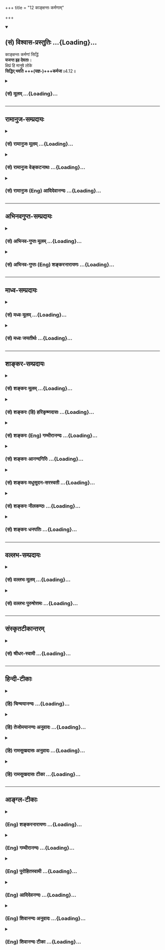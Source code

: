 +++
title = "12 काङ्क्षन्तः कर्मणाम्"

+++
<div class="js_include" newlevelforh1="2" title="(सं) विश्वास-प्रस्तुतिः" unfilled url="/purANam_vaiShNavam/mahAbhAratam/06-bhIShma-parva/03-bhagavad-gItA-parva/saMskRtam/vishvAsa-prastutiH/04_jnAna-yogaH_brahmArp/12_kAnxantaH_karmaNA.md">
<details open><summary><h2>(सं) विश्वास-प्रस्तुतिः ...{Loading}...</h2></summary>

काङ्क्षन्तः कर्मणां सिद्धिं  
**यजन्त इह देवताः**।  
क्षिप्रं हि मानुषे लोके  
**सिद्धिर् भवति +++(यज्ञ-)+++कर्मजा**॥4.12॥
</details>
</div>
<div class="js_include collapsed" newlevelforh1="3" title="(सं) मूलम्" unfilled url="/purANam_vaiShNavam/mahAbhAratam/06-bhIShma-parva/03-bhagavad-gItA-parva/saMskRtam/mUlam/04_jnAna-yogaH_brahmArp/12_kAnxantaH_karmaNA.md">
<details><summary><h3>(सं) मूलम् ...{Loading}...</h3></summary>

काङ्क्षन्तः कर्मणां सिद्धिं यजन्त इह देवताः।  
क्षिप्रं हि मानुषे लोके सिद्धिर्भवति कर्मजा।।4.12।।
</details>
</div>


_________________
## रामानुज-सम्प्रदायः
<div class="js_include collapsed" newlevelforh1="3" title="(सं) रामानुजः मूलम्" unfilled url="/purANam_vaiShNavam/mahAbhAratam/06-bhIShma-parva/03-bhagavad-gItA-parva/saMskRtam/rAmAnujaH/mUlam/04_jnAna-yogaH_brahmArp/12_kAnxantaH_karmaNA.md">
<details><summary><h3>(सं) रामानुजः मूलम् ...{Loading}...</h3></summary>

।।4.12।। सर्व एव पुरुषाः **कर्मणां** फलं काङ्क्षमाणा इन्द्रादि**देवता**
यथाशास्त्रं **यजन्ते** आराधयन्ति। न तु कश्चिद् अनभिसंहितफल
इन्द्रादिदेवतात्मभूतं सर्वयज्ञानां भोक्तारं मां यजते। कुत एतत् यतः
**क्षिप्रम्** अस्मिन् एव **मानुषे लोके कर्मजा** पुत्रपश्वन्नाद्या
**सिद्धिः भवति।** मनुष्यलोकशब्दः स्वर्गादिलोकप्रदर्शनार्थः। सर्व एव हि
लौकिकाः पुरुषा अक्षीणानादिकालप्रवृत्तानन्तपापसंचयतया अविवेकिनः
क्षिप्रफलाभिकाङ्क्षिणः पुत्रपश्वन्नादिस्वर्गाद्यर्थतया सर्वाणि कर्माणि
इन्द्रादिदेवताराधनमात्राणि कुर्वते न तु कश्चित् संसारोद्विग्नहृदयो
मुमुक्षुः उक्तलक्षणं कर्मयोगं मदाराधनभूतम् आरभते
इत्यर्थः। यथोक्तकर्मयोगारम्भविरोधिपापक्षयहेतुम् आह

</details>
</div>
<div class="js_include collapsed" newlevelforh1="3" title="(सं) रामानुजः वेङ्कटनाथः" unfilled url="/purANam_vaiShNavam/mahAbhAratam/06-bhIShma-parva/03-bhagavad-gItA-parva/saMskRtam/rAmAnujaH/venkaTanAthaH/04_jnAna-yogaH_brahmArp/12_kAnxantaH_karmaNA.md">
<details><summary><h3>(सं) रामानुजः वेङ्कटनाथः ...{Loading}...</h3></summary>

  
  
।।4.12।। एवमध्यायार्थतयाऽभिहितेषु षट्सु प्रसञ्जकं प्रासङ्गिकं चोक्तम् अथ
प्रकृतस्य कर्मयोगस्य ज्ञानाकारताप्रकारं वक्तुं तदुपोद्धाततया षट् श्लोकाः
प्रवर्तन्ते। तत्राधिकारिविषयाश्चत्वारः कर्मस्वरूपविषयौ
द्वावित्यवान्तरविभागः। तदिदमभिप्रयन् प्रथमं श्लोकमवतारयति
इदानीमिति। काङ्क्षन्तः इत्यत्र विशेषनिर्देशाभावात्सर्व एव पुरुषा
इत्युक्तम्। ये मुमुक्षुतया सम्भाव्यन्ते तेऽपि हि प्रथमं त्रिवर्गप्रवणा
इत्येवकाराभिप्रायः। कर्मणां सिद्धिम् इत्यत्र
कर्मस्वरूपसिद्धिशङ्काव्युदासायोक्तंफलमिति। इहशब्दाभिप्रेतमाह
इन्द्रादिदेवतामात्रमिति। इह या देवतात्वेन प्रेतीयन्ते ता इत्यर्थः। यज
देवपूजायाम् इति धात्वर्थव्यञ्जनायआराधयन्तीत्युक्तम्। एतेन
तत्तद्देवताराधनभूतानां दानहोमादीनामपि सङ्ग्रहः। सर्वाणीन्द्रियकर्माणि
4।27 इत्यनन्तरमेतद्व्यञ्जयिष्यति। व्यतिरेकरूपमाभिप्रायिकं
कर्मयोगाधिकारिदौर्लभ्यमाहन तु कश्चिदिति। सर्वयज्ञानां भोक्तारमित्यनेनअहं
हि सर्वयज्ञानां 9।24भोक्तारं यज्ञतपसाम् 5।29 इत्यादि वक्ष्यमाणं सूचितम्।
हेतुपरहिशब्दार्थव्यञ्जनाय शङ्कतेकुत एतदिति। महति फले स्थिते
क्षुद्रफलाकाङ्क्षा किन्निबन्धना इत्यर्थः। क्षिप्रमानुषशब्दाभ्यां कालतो
देशतश्चासत्तिरुच्यते। वायुर्वै क्षेपिष्ठा देवता यजुषि 6।1।1 इत्यादिकं
क्षिप्रशब्देन स्मारितम्। अस्मिन्नेवेत्यनेन
मानुषशब्दफलितदेशासक्तिद्योतनम्। क्षिप्रलाभादस्मिन्नेव लोके लाभाच्च
क्षुद्रेष्वपि फलेषु प्रथममाकाङ्क्षा स्यादिति भावः। मानुषलोकौचित्येन
सिद्धिं विशेषयतिपुत्रपश्वित्यादि। अपवर्गप्रकरणफलितमाहमनुष्येति।
अतिशयितफलसद्भावेऽपि क्षुद्रफलाकाङ्क्षायां तदनुषङ्गिदुःखसन्तानानुद्वेगे च
हेतुं दर्शयन् कण्ठोक्तमाभिप्रायिकं च सङ्कलय्य वाक्यार्थमाह सर्व
एवेति। लौकिका इति त्रिवर्गप्रावण्यनिदर्शनार्थमुक्तम्। अविवेकिनः
अविवेकित्वादित्यर्थः। क्षिप्रफलाकाङ्क्षिण इति
क्षुद्रत्वनश्वरत्वदुःखानुबन्धित्वादिदोषपुञ्जानादरेणवरमद्य काकः श्वो
मयूरात् इतिवन्मन्यमाना इति
भावः। उपलक्षणोपलक्ष्यभूतैहिकामुष्मिकसङ्कलनेनोक्तं
पुत्रपश्वन्नाद्यस्वर्गादीति। एतेनकर्मणां सिद्धिम् इत्यत्र सिद्धिशब्दः
सामान्यविषय इति दर्शितम्। सर्वाणि कर्माणि यागदानहोमादीनि।  
  

</details>
</div>
<div class="js_include collapsed" newlevelforh1="3" title="(सं) रामानुजः (Eng) आदिदेवानन्दः" unfilled url="/purANam_vaiShNavam/mahAbhAratam/06-bhIShma-parva/03-bhagavad-gItA-parva/saMskRtam/rAmAnujaH/english/AdidevAnandaH/04_jnAna-yogaH_brahmArp/12_kAnxantaH_karmaNA.md">
<details><summary><h3>(सं) रामानुजः (Eng) आदिदेवानन्दः ...{Loading}...</h3></summary>

4.12 All men, desirous of the fruits of their actions, 'sacrifice',
i.e., worship or propitiate Indra and other divinities only. But nobody worships Me abandoning attachment to fruits - Me, who am the Self of Indra and other divinities and the real enjoyer of all sacrifices. Why is this so; Because in this world of men, fruits in the form of sons,
cattle, food etc., follow soon from their performance of such sacrificial rites. The phrase, 'the world of men' implies heaven etc.,
also. Because the unending accumulation of evil heaped up from beginningless time has not been exhausted, all those worldly people lack discernment. Therefore they want rapid results and perform those rituals which consist of the worship of Indra and other divinities for the sake of sons, cattle, food etc., and for the sake of heaven etc. But none with his mind anguished by Samsara and aspiring for final release,
practises Karma Yoga of the kind described above. Real Karma Yoga is My worship. Sri Krsna now speaks of the cause which annuls the evil obstructing the starting of Karma Yoga.

</details>
</div>


_________________
## अभिनवगुप्त-सम्प्रदायः
<div class="js_include collapsed" newlevelforh1="3" title="(सं) अभिनव-गुप्तः मूलम्" unfilled url="/purANam_vaiShNavam/mahAbhAratam/06-bhIShma-parva/03-bhagavad-gItA-parva/saMskRtam/abhinava-guptaH/mUlam/04_jnAna-yogaH_brahmArp/12_kAnxantaH_karmaNA.md">
<details><summary><h3>(सं) अभिनव-गुप्तः मूलम् ...{Loading}...</h3></summary>

।।4.11 4.12।। यतः ये यथेति। कांक्षन्त इति। ये यथैव +++(S K ययैव)+++ बुद्ध्या
मामाश्रयन्ते तान् प्रति तदेव स्वरूपमहं गृह्णन् ताननुगृह्णामि। एवमेव
मदीयं मार्गं मन्मया अमन्मयाश्च सर्व एवानुवर्तन्ते। न हि
ज्योतिष्टोमादिरन्यो मार्गः मदीयैव सा तथेच्छा। वक्ष्यते हि चातुर्वर्ण्य
मया सृष्टमिति। अन्यस्तु आह लिङ्गर्थे लट् यथा अतिरात्रे षोडशिनं गृह्णन्ति
इत्यत्र +++(S omits इत्यत्र)+++ गृह्णीयु इत्यर्थः एवमिहापि अनुवर्तन्ते +++(N
omits अनुवर्तन्ते)+++ अनुवर्तेरन् इति। मानुषे एव लोके भोगापवर्गलक्षणा
सिद्धिः नान्यत्रेति।

</details>
</div>
<div class="js_include collapsed" newlevelforh1="3" title="(सं) अभिनव-गुप्तः (Eng) शङ्करनारायणः" unfilled url="/purANam_vaiShNavam/mahAbhAratam/06-bhIShma-parva/03-bhagavad-gItA-parva/saMskRtam/abhinava-guptaH/english/shankaranArAyaNaH/04_jnAna-yogaH_brahmArp/12_kAnxantaH_karmaNA.md">
<details><summary><h3>(सं) अभिनव-गुप्तः (Eng) शङ्करनारायणः ...{Loading}...</h3></summary>

4.11-12 Ye yatha etc. and Kanksantah etc. Different persons with
differents forms in their mind take refuge in Me. Assuming the same
\[respective\] forms for them I favour the. Only in this manner, those
who are full of Me and those who are not so-all just follow my Path. For
\[even the performance of sacrifices\] Jyotistoma and so on, is not a
different path; that is also My own will of that nature. Indeed it is
going to be declared \[by the Lord\] as 'the four-fold caste-structure
has been created by Me'. Some one says : The Present Tense
(anuvarttante) is in the sense of Potential. Just as in the sentence
'They take hold of the group of sixteen in the Atiratra \[sacrifce\]',
the expression 'They take hold of' means 'They should take hold of' in
the same way in the present sentence too 'they follow', means 'they
should follow'. The success \[of the action\] viz., the enjoyment and
emancipation is \[achieved\] here alone in this word of men and not
anywhere else.

</details>
</div>


_________________
## माध्व-सम्प्रदायः
<div class="js_include collapsed" newlevelforh1="3" title="(सं) मध्वः मूलम्" unfilled url="/purANam_vaiShNavam/mahAbhAratam/06-bhIShma-parva/03-bhagavad-gItA-parva/saMskRtam/madhvaH/mUlam/04_jnAna-yogaH_brahmArp/12_kAnxantaH_karmaNA.md">
<details><summary><h3>(सं) मध्वः मूलम् ...{Loading}...</h3></summary>

।।4.12।। कुतो मम वर्त्मानुवर्तन्ते क्षिप्रं हि अत एव हि फलप्राप्तिः।
तस्मात्ते धनसनयः छां.उ.1।7।6 इति श्रुतिः।

</details>
</div>
<div class="js_include collapsed" newlevelforh1="3" title="(सं) मध्वः जयतीर्थः" unfilled url="/purANam_vaiShNavam/mahAbhAratam/06-bhIShma-parva/03-bhagavad-gItA-parva/saMskRtam/madhvaH/jayatIrthaH/04_jnAna-yogaH_brahmArp/12_kAnxantaH_karmaNA.md">
<details><summary><h3>(सं) मध्वः जयतीर्थः ...{Loading}...</h3></summary>

।।4.12।। साधकं तु प्रमाणं पृच्छति **कुत** इति। मम वर्त्मानुवर्तन्ते 4।11
इति यत्सर्वयज्ञादिभोक्तृत्वमुक्तम् तत्कुतः प्रमाणाज्ज्ञायते इत्यर्थः।
सर्वकर्तृत्वं तु जीवानामस्वातन्त्र्यदर्शनात्सिद्धम्। इत्यत आहेति शेषः।
हीत्यतः परमितिशब्दश्च। किमनेन प्रमाणमुक्तं इत्यत आह **अत एव ही**ति।
कर्मजा सिद्धिः फलप्राप्तिस्तावत् क्षिप्रं प्रत्यक्षोपलभ्याऽस्ति। सा चात
एव कर्मणां भगवता भुक्तत्वादेव हि युज्यते नान्यथेत्यर्थः।
इन्द्रादिभ्योऽपि फलप्राप्त्युपपत्तेरुपक्षीणार्थापत्तिरित्यतश्चाह **अत एव
ही**ति भगवत एव। अत्र हीति सूचितं प्रमाणमाह **तस्मादि**ति। धनसनयो
धनलाभवन्तः।

</details>
</div>


_________________
## शाङ्कर-सम्प्रदायः
<div class="js_include collapsed" newlevelforh1="3" title="(सं) शङ्करः मूलम्" unfilled url="/purANam_vaiShNavam/mahAbhAratam/06-bhIShma-parva/03-bhagavad-gItA-parva/saMskRtam/shankaraH/mUlam/04_jnAna-yogaH_brahmArp/12_kAnxantaH_karmaNA.md">
<details><summary><h3>(सं) शङ्करः मूलम् ...{Loading}...</h3></summary>

।।4.12।। **काङ्क्षन्तः** अभीप्सन्तः **कर्मणां सिद्धिं** फलनिष्पत्तिं
प्रार्थयन्तः **यजन्ते इह** अस्मिन् लोके **देवताः** इन्द्राग्न्याद्याः अथ
योऽन्यां देवतामुपास्ते अन्योऽसावन्योऽहमस्मीति न स वेद यथा पशुरेवं स
देवानाम् (बृ0 उ₀ 1.4.10) इति श्रुतेः। तेषां हि भिन्नदेवतायाजिनां
फलाकाङ्क्षिणां क्षिप्रं शीघ्रं हि यस्मात् **मानुषे लोके** मनुष्यलोके हि
शास्त्राधिकारः। क्षिप्रं हि मानुषे लोके इति विशेषणात् अन्येष्वपि
कर्मफलसिद्धिं दर्शयति भगवान्। मानुषे लोके वर्णाश्रमादिकर्माणि इति विशेषः
तेषां च वर्णाश्रमाद्यधिकारिकर्मणां फल**सिद्धिः** क्षिप्रं **भवति।
कर्मजा** कर्मणो जाता।। मानुषे एव लोके वर्णाश्रमादिकर्माधिकारः न अन्येषु
लोकेषु इति नियमः किंनिमित्त इति अथवा वर्णाश्रमादिप्रविभागोपेताः मनुष्याः
मम वर्त्म अनुवर्तन्ते सर्वशः इत्युक्तम्। कस्मात्पुनः कारणात् नियमेन तवैव
वर्त्म अनुवर्तन्ते न अन्यस्य इति उच्यते

</details>
</div>
<div class="js_include collapsed" newlevelforh1="3" title="(सं) शङ्करः (हि) हरिकृष्णदासः" unfilled url="/purANam_vaiShNavam/mahAbhAratam/06-bhIShma-parva/03-bhagavad-gItA-parva/saMskRtam/shankaraH/hindI/harikRShNadAsaH/04_jnAna-yogaH_brahmArp/12_kAnxantaH_karmaNA.md">
<details><summary><h3>(सं) शङ्करः (हि) हरिकृष्णदासः ...{Loading}...</h3></summary>

।।4.12।। यदि रागादि दोषोंका अभाव होनेके कारण सभी प्राणियोंपर आप ईश्वरकी
दया समान है एवं आप सब फल देनेमें समर्थ भी हैं तो फिर सभी मनुष्य मुमुक्षु
होकर यह सारा विश्व वासुदेवरूप है इस प्रकारके ज्ञानसे केवल आपको ही क्यों
नहीं भजते इसका कारण सुन कर्मोंकी सिद्धि चाहनेवाले अर्थात् फलप्राप्तिकी
कामना करनेवाले मनुष्य इस लोकमें इन्द्र अग्नि आदि देवोंकी पूजा किया करते
हैं। श्रुतिमें कहा है कि जो अन्य देवताकी इस भावसे उपासना करता है कि वह (
देवता ) दूसरा है और मैं ( उपासक ) दूसरा हूँ वह कुछ नहीं जानता जैसे पशु
होता है वैसे ही वह देवताओंका पशु है। ऐसे उन भिन्नरूपसे देवताओंका पूजन
करनेवाले फलेच्छुक मनुष्योंकी इस मनुष्यलोकमें ( कर्मसे उत्पन्न हुई )
सिद्धि शीघ्र ही हो जाती है क्योंकि मनुष्यलोकमें शास्त्रका अधिकार है ( यह
विशेषता है )। क्षिप्रं हि मानुषे लोके इस वाक्यमें क्षिप्र विशेषणसे
भगवान् अन्य लोकोंमें भी कर्मफलकी सिद्धि दिखलाते हैं। पर मनुष्यलोकमें
वर्णआश्रम आदिके कर्मोंका अधिकार है यह विशेषता है। उन वर्णाश्रम आदिमें
अधिकार रखनेवालोंके कर्मोंकी कर्मजनित फलसिद्धि शीघ्र होती है।

</details>
</div>
<div class="js_include collapsed" newlevelforh1="3" title="(सं) शङ्करः (Eng) गम्भीरानन्दः" unfilled url="/purANam_vaiShNavam/mahAbhAratam/06-bhIShma-parva/03-bhagavad-gItA-parva/saMskRtam/shankaraH/english/gambhIrAnandaH/04_jnAna-yogaH_brahmArp/12_kAnxantaH_karmaNA.md">
<details><summary><h3>(सं) शङ्करः (Eng) गम्भीरानन्दः ...{Loading}...</h3></summary>

4.12 Kanksantah, longing for, praying for; siddim, fruition,
fructification of the results; karmanam, of actions; yajante, they
worship; iha, here, in this world; devatah, the gods, Indra, Fire and
others- which accords with the Upanisadic text, 'While he who worships
another god thinking, "He is one, and I am another," does not know. He
is like an animal to the gods' (Br. 1.4.10). \[This text points out that
the reason for adoring other deties is the ignorance of the Self, which
gives rise to the ideas of difference between the worshipped and the
worshipper. As animals are beneficial to human beings, so also is the
sacrificer to the gods, because through oblations he works for their
pleasure!\] Hi, for, in the case of those, indeed, who sacrifice to
other gods and long for results; (siddhih, success; karmaja, from
action;) bhavati, comes; ksiparm, ickly; manuse-loke, in the human
world, because the authority of the scriptures extends only over the
human world. By the specific statement, 'For, in the human world,
success comes ickly,' the Lord shows that results of actions can accrue
even in the other worlds. The difference lies in this that, in the human
world eligibility for \[Ast. and A.A. omit 'adhikara, elegibility for',
and read karmani.-Tr.\] actions is according to castes, stages of life,
etc. The fruition of the results of those actions of persons who are
eligible according to castes, stages of life, etc. comes ickly. What is
the reason for the rule that the competence for rites and duties
according to castes, stages of life, etc. obtains only in the human
world, but not in the other worlds; Or:-It has been said, 'Human beings,
having such divisions as castes, stages of life, etc., follow My path in
every way.' For what reason, again, do they as a rule follow Your path
alone, but not of others; This is being answered:

</details>
</div>
<div class="js_include collapsed" newlevelforh1="3" title="(सं) शङ्करः आनन्दगिरिः" unfilled url="/purANam_vaiShNavam/mahAbhAratam/06-bhIShma-parva/03-bhagavad-gItA-parva/saMskRtam/shankaraH/AnandagiriH/04_jnAna-yogaH_brahmArp/12_kAnxantaH_karmaNA.md">
<details><summary><h3>(सं) शङ्करः आनन्दगिरिः ...{Loading}...</h3></summary>

।।4.12।। अनुग्राह्याणां ज्ञानकर्मानुरोधेन भगवता तेष्वनुग्रहविधानात्तस्य
रागद्वेषौ यदि न भवतस्तर्हि तस्य रागाद्यभावादेव सर्वेषु
प्राणिष्वनुग्रहेच्छा तुल्या प्राप्ता नच तस्यां सत्यामेव फलस्याल्पीयसः
संपादने सामर्थ्यं नतु भगवतो महतो मोक्षाख्यस्य फलस्य प्रदानेऽशक्तिरिति
युक्तमप्रतिहतज्ञानेच्छाक्रियाशक्तिमतस्तव सर्वफलप्रदानसामर्थ्यात् तथाच
यथोक्तानुजिघृक्षायां सत्यां त्वयि च यथोक्तसामर्थ्यवति सति सर्वे
फल्गुफलादभ्युदयाद्विमुखा मोक्षमेवापेक्षमाणा ज्ञानेन त्वामेव किमिति न
प्रतिपद्येरन्निति चोदयति **यदीति।** मोक्षापेक्षाभावात्तदुपायभूतज्ञानादपि
वैमुख्याद्भगवत्प्राप्त्यभावे हेतुमभिदधानः समाधत्ते **शृण्विति।**
कर्मफलसिद्धिमिच्छता किमिति मानुषे लोके देवतापूजनमिष्यते तत्राह
**क्षिप्रं हीति।** कर्मफलसंपत्त्यर्थिनां यष्टृयष्टव्यविभागदर्शिनां
तद्दर्शने कारणमात्मज्ञानमित्यत्र बृहदारण्यकश्रुतिमुदाहरति **अथेति।**
अविद्याप्रकरणोपक्रमार्थमथेत्युक्तम्। उपासनं भेददर्शनमित्यनूद्य
कारणमात्माज्ञानं न तत्रेति दर्शयति **नेति।** यथास्मदादीनां हलवहनादिना
पशुरुपकरोत्येवमज्ञो देवादीनां यागादिभिरुपकरोतीत्याह **यथेति।** किमिति ते
फलाकाङ्क्षिणो भिन्नदेवतायाजिनो ज्ञानमार्गं नापेक्षन्ते
तत्रोत्तरार्धमुत्तरत्वेन योजयति **तेषामित्यादिना।**
यस्माद्यथोक्तानामधिकारिणां कर्मप्रयुक्तं फलं लोकविशेषे झटिति सिध्यति
तस्मात्तेषां मोक्षमार्गादस्ति वैमुख्यमित्यर्थः। मानुषलोकविशेषणं
किमर्थमित्याशङ्क्याह **मनुष्यलोके हीति।** लोकान्तरेषु तर्हि
कर्मफलसिद्धिर्नास्तीत्याशङ्क्य क्षिप्रविशेषणस्य तात्पर्यमाह
**क्षिप्रमिति।** क्वचित्कर्मफलसिद्धिरविलम्बेन भवत्यन्यत्र तु विलम्बेनेति
विभागे को हेतुरित्याशङ्क्य सामग्रीभावाभावाभ्यामित्याह **मानुष इति।**
मनुष्यलोके कर्मफलसिद्धेः शैघ्र्यात्तदभिमुखानां ज्ञानमार्गवैमुख्यं
प्रायिकमित्युपसंहरति **तेषामिति।**

</details>
</div>
<div class="js_include collapsed" newlevelforh1="3" title="(सं) शङ्करः मधुसूदन-सरस्वती" unfilled url="/purANam_vaiShNavam/mahAbhAratam/06-bhIShma-parva/03-bhagavad-gItA-parva/saMskRtam/shankaraH/madhusUdana-sarasvatI/04_jnAna-yogaH_brahmArp/12_kAnxantaH_karmaNA.md">
<details><summary><h3>(सं) शङ्करः मधुसूदन-सरस्वती ...{Loading}...</h3></summary>

।।4.12।। ननु त्वामेव भगवन्तं वासुदेवं किमिति सर्वे न प्रपद्यन्त इति
तत्राह कर्मणां सिद्धिं फलनिष्पत्तिं काङ्क्षन्त इह लोके देवताः
देवानिन्द्राग्न्याद्यान्यजन्ते पूजयन्ति अज्ञानप्रतिहतत्वान्नतु निष्कामाः
सन्तो मां भगवन्तं वासुदेवमिति शेषः। कस्मात्। हि यस्मात्
इन्द्रादिदेवतायाजिनां तत्फलकाङ्क्षिणां कर्मजा सिद्धिः कर्मजन्यं फलं
क्षिप्रं शीघ्रमेव भवति मानुषे लोके। ज्ञानफलं
त्वन्तःकरणशुद्धिसापेक्षत्वान्न क्षिप्रं प्रभवति। मानुषे लोके कर्मफलं
शीघ्रं भवतीति विशेषणादन्यलोकेऽपि
वर्णाश्रमधर्मव्यतिरिक्तिकर्मफलसिद्धिर्भगवता सूचिता।
यतस्तत्तत्क्षुद्रफलसिद्ध्यर्थं सकामा मोक्षविमुखाः अन्या देवता यजन्तेऽतो
न मुमुक्षव इव मां वासुदेवं साक्षात्ते प्रपद्यन्त इत्यर्थः।

</details>
</div>
<div class="js_include collapsed" newlevelforh1="3" title="(सं) शङ्करः नीलकण्ठः" unfilled url="/purANam_vaiShNavam/mahAbhAratam/06-bhIShma-parva/03-bhagavad-gItA-parva/saMskRtam/shankaraH/nIlakaNThaH/04_jnAna-yogaH_brahmArp/12_kAnxantaH_karmaNA.md">
<details><summary><h3>(सं) शङ्करः नीलकण्ठः ...{Loading}...</h3></summary>

।।4.12।।**काङ्क्षन्त इति।** हि यस्मात् मानुषे लोके कर्मसिद्धिः
काम्यकर्मफलं पुत्रपश्वादिकं क्षिप्रं भवति न तु निष्कामकर्मजा
चित्तशुद्धिः। अतो ये कर्मणां सिद्धिं फलं इहैव क्षिप्रं काङ्क्षन्तः
काङ्क्षमाणा देवता इन्द्रादीन्यजन्ते तेऽपि ममैव वर्त्मानुवर्तन्त इति
पूर्वेणान्वयः। वक्ष्यति चयेप्यन्यदेवताभक्ताः इत्यादि।

</details>
</div>
<div class="js_include collapsed" newlevelforh1="3" title="(सं) शङ्करः धनपतिः" unfilled url="/purANam_vaiShNavam/mahAbhAratam/06-bhIShma-parva/03-bhagavad-gItA-parva/saMskRtam/shankaraH/dhanapatiH/04_jnAna-yogaH_brahmArp/12_kAnxantaH_karmaNA.md">
<details><summary><h3>(सं) शङ्करः धनपतिः ...{Loading}...</h3></summary>

।।4.12।। ननु वासुदेवः सर्वमिति ज्ञानार्थं सर्वे त्वामेव कुतो नानुवर्तन्त
इत्याशङ्क्य मम वर्त्मेत्यादिविवृण्वन् तत्र कारणमाह। काङ्क्षन्तः
प्रार्थयन्तः इहास्मिल्ँ लोके इन्द्राग्नयादयः देवता यजन्ते। हि
यस्मान्मानुषे लोके काम्यकर्मजा सिद्धिः फलं क्षिप्रं शीघ्रं भवति।
क्षिप्रं मानुषे लोके इति विशेषणादन्येष्वपि कर्मफलसिद्धिं दर्शयति भगवान्।
मानुषे लोके वर्णाश्रमादिकर्माणीति विशेषः।

</details>
</div>


_________________
## वल्लभ-सम्प्रदायः
<div class="js_include collapsed" newlevelforh1="3" title="(सं) वल्लभः मूलम्" unfilled url="/purANam_vaiShNavam/mahAbhAratam/06-bhIShma-parva/03-bhagavad-gItA-parva/saMskRtam/vallabhaH/mUlam/04_jnAna-yogaH_brahmArp/12_kAnxantaH_karmaNA.md">
<details><summary><h3>(सं) वल्लभः मूलम् ...{Loading}...</h3></summary>

।।4.12।। ननु देवान्तरभजनमन्ये कुर्वन्ति इह किं इति तत्राह काङ्क्षन्त इति।
हि यतः देवान्तरभजनेन कृत्वा शीघ्रं मानुषे लोके सिद्धिः फलं प्राकृतं
कर्मजं भवति अतो देवता इन्द्रादीन् यजन्ते भगवन्तं न मां क्षिप्रं
फलदातृत्वाभावनिश्चयात् निरुपाधिकस्यौपाधिककामितदाने
विचारस्तत्पूर्वकपरीक्षा शोधनेन च विलम्बसम्भवात् तथाभावेन
दातृत्वादित्यवगम्य क्षिप्रफलदानौपाधिकान्देवान्यजन्त इत्युक्तम्।

</details>
</div>
<div class="js_include collapsed" newlevelforh1="3" title="(सं) वल्लभः पुरुषोत्तमः" unfilled url="/purANam_vaiShNavam/mahAbhAratam/06-bhIShma-parva/03-bhagavad-gItA-parva/saMskRtam/vallabhaH/puruShottamaH/04_jnAna-yogaH_brahmArp/12_kAnxantaH_karmaNA.md">
<details><summary><h3>(सं) वल्लभः पुरुषोत्तमः ...{Loading}...</h3></summary>

  
  
।।4.12।। नन्व् एवं चेत् तदा कथं न सर्वे त्वाम् एव सेवन्ते इत्याशङ्क्याहुः - काङ्क्षन्त इति। 

**इह** अस्मिन्न् एव **जन्मनि सिद्धिं काङ्क्षन्तो** ये वाञ्छन्ति तादृशाः सन्तः कर्मणां **देवताः** कर्माधिष्ठातार इन्द्रादयस्तान् **यजन्ते**। यतः **क्षिप्रं** शीघ्रं **मानुषे लोके** अस्मिन्न् एव जन्मनि **कर्मजा सिद्धिर् भवति**, न मत्-प्राप्तिः। **हीति** युक्तत्वाय। 

तथा चायमर्थः पुरुषोत्तमसम्बन्धो न लौकिक-देह-प्राप्यः किन्त्व्-अलौकिक-स्वरूप-प्राप्यः। तत्स्वरूपं च लौकिकदेहेन
सेवायां क्रियमाणायां प्रेमोत्पत्त्या परीक्षासिद्ध्यनन्तरं तापे जाते
तदनुभवार्थत्यागानन्तरमेतद्देहनिवृत्त्यनन्तरं भवति। तत्रापि परीक्षासिद्धौ
परमतापे सति तदनुभवः स्यात्। सोऽपि क्लेशानन्दानुभवात्मकः। एतत्सर्वं व्रजे
प्रसिद्धं कालीय अन्तर्गतभगवदन्तर्धानपुनःप्राकट्यरमणवनगमन
श्रीमदुद्धवप्रसङ्गादिभिः। अन्यदेवानां तु जीववदंशरूपत्वादत्रैव मनुष्यलोके
शीघ्रं तदर्थकृतकर्मसिद्धिर्भवति। अतोऽत्रैव शीघ्रं फलाभिलाषिणस्तत्र
प्रवर्तन्ते न मद्भजने तत्र प्रवृत्तौ तेषां तत्सिद्धिर्भवति। देवानां
मत्स्वरूपत्वादत्रैव लौकिकदेहेन लौकिकफलसिद्धिर्युक्तैवेति ज्ञापनाय
हीति।  
  

</details>
</div>


_________________
## संस्कृतटीकान्तरम्
<div class="js_include collapsed" newlevelforh1="3" title="(सं) श्रीधर-स्वामी" unfilled url="/purANam_vaiShNavam/mahAbhAratam/06-bhIShma-parva/03-bhagavad-gItA-parva/saMskRtam/shrIdhara-svAmI/04_jnAna-yogaH_brahmArp/12_kAnxantaH_karmaNA.md">
<details><summary><h3>(सं) श्रीधर-स्वामी ...{Loading}...</h3></summary>

।।4.12।। तर्हि मोक्षार्थमेव किमिति सर्वे त्वां न भजन्तीत्यत आह
**काङ्क्षन्त इति।** कर्मणां सिद्धिं फलं काङ्क्षन्तः प्रायशः इह
मनुष्यलोके इन्द्रादिदेवता एव यजन्ते नतु साक्षान्मामेव। हि यस्मात्कर्मजा
सिद्धिः कर्मजं फलं शीघ्रं भवति नतु ज्ञानफलं कैवल्यम्।
दुष्प्राप्यत्वाज्ज्ञानस्य।

</details>
</div>


_________________
## हिन्दी-टीकाः
<div class="js_include collapsed" newlevelforh1="3" title="(हि) चिन्मयानन्दः" unfilled url="/purANam_vaiShNavam/mahAbhAratam/06-bhIShma-parva/03-bhagavad-gItA-parva/hindI/chinmayAnandaH/04_jnAna-yogaH_brahmArp/12_kAnxantaH_karmaNA.md">
<details><summary><h3>(हि) चिन्मयानन्दः ...{Loading}...</h3></summary>

।।4.12।। सुकर्म अथवा दुष्कर्म करने के लिये आत्म चैतन्य अथवा ईश्वर की
शक्ति की समान रूप से आवश्यकता है और वह उपलब्ध भी है। परन्तु मन की
प्रवृत्ति बहिर्मुखी ही बनी रहने के कारण है इन्द्रियों का विषयों के साथ
सम्पर्क होने पर निम्न स्तर के सुख की संवेदनाओं में उसकी आसक्ति। इस
प्रकार के सुख सरलता से प्राप्त भी हो जाते हैं। अनेक प्रयत्नों के बावजूद
हम वैषयिक सुख में ही रमते हैं जिसका कारण भगवान् बताते हैं मनुष्य लोक में
कर्म की सिद्धि शीघ्र ही होती है। इस जगत् में विषयोपभोग के द्वारा सुख पाना
सामान्य मनुष्य के लिये सरल प्रतीत होता है। वह सुख निकृष्ट होने पर भी
बिना किसी प्रतिरोध के मिलता है और इस कारण सुख शान्ति की इच्छा करने वाला
पुरुष अपनी आध्यात्मिक शक्ति को व्यर्थ ही इन वस्तुओं की प्राप्ति और भोग
करने में खो देता है। इस कथन के सत्यत्व का हम सबको अनुभव है। उपर्युक्त
विवरण का सम्बन्ध केवल लौकिक सामान्य भोगों में ही सीमित नहीं वरन् हमारी
अन्य उपलब्धियों से भी है। वनस्पति एवं पशु जगत् की अपेक्षा हम सुनियोजित
कर्मों के द्वारा प्रकृति को अपने लिये अधिक सुख प्रदान करने को बाध्य कर
सकते हैं। जीवन के उत्कृष्ट एवं निकृष्ट मार्गों का अनुसरण करने वाले लोगों
को हम उनकी अन्तर्मुखी और बहिर्मुखी प्रवृत्तियों के आधार पर विभाजित कर
सकते हैं इन बहिर्मुखी लोगों का फिर चार प्रकार से वर्गीकरण किया जा सकता
है जिसका आधार है उनके विचार (गुण) और कर्म।

</details>
</div>
<div class="js_include collapsed" newlevelforh1="3" title="(हि) तेजोमयानन्दः अनुवादः" unfilled url="/purANam_vaiShNavam/mahAbhAratam/06-bhIShma-parva/03-bhagavad-gItA-parva/hindI/tejomayAnandaH/anuvAdaH/04_jnAna-yogaH_brahmArp/12_kAnxantaH_karmaNA.md">
<details><summary><h3>(हि) तेजोमयानन्दः अनुवादः ...{Loading}...</h3></summary>

।।4.12।। (सामान्य मनुष्य) यहाँ (इस लोक में) कर्मों के फल को चाहते हुये
देवताओं को पूजते हैं; क्योंकि मनुष्य लोक में कर्मों के फल शीघ्र ही
प्राप्त होते हैं।।

</details>
</div>
<div class="js_include collapsed" newlevelforh1="3" title="(हि) रामसुखदासः अनुवादः" unfilled url="/purANam_vaiShNavam/mahAbhAratam/06-bhIShma-parva/03-bhagavad-gItA-parva/hindI/rAmasukhadAsaH/anuvAdaH/04_jnAna-yogaH_brahmArp/12_kAnxantaH_karmaNA.md">
<details><summary><h3>(हि) रामसुखदासः अनुवादः ...{Loading}...</h3></summary>

।।4.12।। कर्मोंकी सिद्धि (फल) चाहनेवाले मनुष्य देवताओंकी उपासना किया
करते हैं; क्योंकि इस मनुष्यलोकमें कर्मोंसे उत्पन्न होनेवाली सिद्धि जल्दी
मिल जाती है।

</details>
</div>
<div class="js_include collapsed" newlevelforh1="3" title="(हि) रामसुखदासः टीका" unfilled url="/purANam_vaiShNavam/mahAbhAratam/06-bhIShma-parva/03-bhagavad-gItA-parva/hindI/rAmasukhadAsaH/TIkA/04_jnAna-yogaH_brahmArp/12_kAnxantaH_karmaNA.md">
<details><summary><h3>(हि) रामसुखदासः टीका ...{Loading}...</h3></summary>

4.12।।***व्याख्या--*'काङ्क्षन्तः कर्मणां सिद्धिं यजन्त इह
देवताः'--**मनुष्यको नवीन कर्म करनेका अधिकार मिला हुआ है। कर्म करनेसे ही
सिद्धि होती है--ऐसा प्रत्यक्ष देखनेमें आता है। इस कारण मनुष्यके
अन्तःकरणमें यह बात दृढ़तासे बैठी हुई है कि कर्म किये बिना कोई भी वस्तु
नहीं मिलती। वे ऐसा समझते हैं कि सांसारिक वस्तुओंकी तरह भगवान्की प्राप्ति
भी कर्म (तप, ध्यान, समाधि आदि) करनेसे ही होती है। नाशवान् पदार्थोंकी
कामनाओंके कारण उनकी दृष्टि इस वास्तविकताकी ओर जाती ही नहीं कि सांसारिक
वस्तुएँ कर्मजन्य हैं, एकदेशीय हैं, हमें नित्य प्राप्त नहीं हैं, हमारेसे
अलग हैं और परिवर्तनशील हैं, इसलिये उनकी प्राप्तिके लिये कर्म करने आवश्यक
हैं। परन्तु भगवान् कर्मजन्य नहीं हैं, सर्वत्र परिपूर्ण हैं, हमें
नित्यप्राप्त हैं, हमारेसे अलग नहीं हैं और अपरिवर्तनशील हैं, इसलिये
भगवत्प्राप्तिमें सांसारिक वस्तुओंकी प्राप्तिका नियम नहीं चल सकता।
भगवत्प्राप्ति केवल उत्कट अभिलाषासे होती है। उत्कट अभिलाषा जाग्रत् न
होनेमें खास कारण सांसारिक भोगोंकी कामना ही है।  
  
भगवान् तो पिताके समान हैं और देवता दूकानदारके समान। अगर दूकानदार वस्तु न
दे, तो उसको पैसे लेनेका अधिकार नहीं है; परन्तु पिताको पैसे लेनेका भी
अधिकार है और वस्तु देनेका भी। बालकको पितासे कोई वस्तु लेनेके लिये कोई
मूल्य नहीं देना पड़ता, पर दूकानदारसे वस्तु लेनेके लिये मूल्य देना पड़ता
है। ऐसे ही भगवान्से कुछ लेनेके लिये कोई मूल्य देनेकी जरूरत नहीं है;
परन्तु देवताओंसे कुछ प्राप्त करनेके लिये विधिपूर्वक कर्म करने पड़ते हैं।
दूकानदारसे बालक दियासलाई, चाकू आदि हानिकारक वस्तुएँ भी पैसे देकर खरीद
सकता है; परन्तु यदि वह पितासे ऐसी हानिकारक वस्तुएँ माँगे तो वे उसे नहीं
देंगे और पैसे भी ले लेंगे। पिता वही वस्तु देते हैं, जिसमें बालकका हित
हो। इसी प्रकार देवतालोग अपने उपासकोंको (उनकी उपासना साङ्गोपाङ्ग होनेपर)
उनके हित-अहितका विचार किये बिना उनकी इच्छित वस्तुएँ दे देते हैं; परन्तु
परमपिता भगवान् अपने भक्तोंको अपनी इच्छासे वे ही वस्तुएँ देते हैं, जिसमें
उनका परमहित हो। ऐसे होनेपर भी नाशवान् पदार्थोंकी आसक्ति, ममता और कामनाके
कारण अल्प-बुद्धिवाले मनुष्य भगवान्की महत्ता और सुहृत्ताको नहीं जानते
इसलिये वे अज्ञानवश देवताओंकी उपासना करते हैं (गीता 7। 20 23 9। 23 24)।  
  
**'क्षिप्रं हि मानुषे लोके सिद्धिर्भवति कर्मजा'--**यह मनुष्यलोक कर्मभूमि
है--**'कर्मानुबन्धीनि मनुष्यलोके'** (गीता 15। 2)। इसके सिवाय दूसरे लोक
(स्वर्ग-नरकादि) भोगभूमियाँ हैं। मनुष्यलोकमें भी नया कर्म करनेका अधिकार
मनुष्यको ही है, पशु-पक्षी आदिको नहीं। मनुष्य-शरीरमें किये हुए कर्मोंका
फल ही लोक तथा परलोकमें भोगा जाता है।  
  
मनुष्यलोकमें कर्मोंकी आसक्तिवाले मनुष्य रहते हैं--**'कर्मसङ्गिषु
जायते'** (गीता 14। 15)। कर्मोंकी आसक्तिके कारण वे कर्मजन्य सिद्धिपर ही
लुब्ध होते हैं। कर्मोंसे जो सिद्धि होती है, वह यद्यपि शीघ्र मिल जाती है,
तथापि वह सदा रहनेवाली नहीं होती। जब कर्मोंका आदि और अन्त होता है, तब
उनसे होनेवाली सिद्धि (फल) सदा कैसे रह सकती है; इसलिये नाशवान् कर्मोंका
फल भी नाशवान् ही होता है। परन्तु कामनावाले मनुष्यकी दृष्टि शीघ्र
मिलनेवाले फलपर तो जाती है, पर उसके नाशकी ओर नहीं जाती। विधिपूर्वक
साङ्गोपाङ्ग किये गये कर्मोंका फल देवताओंसे शीघ्र मिल जाया करता है;
इसलिये वे देवताओंकी ही शरण लेते हैं और उन्हींकी आराधना करते हैं।
कर्मजन्य फल चाहनेके कारण वे कर्मबन्धनसे मुक्त नहीं होते और परिणामस्वरूप
बारंबार जन्मते-मरते रहते हैं। जो वास्तविक सिद्धि है वह कर्मजन्य नहीं है।
वास्तविक सिद्धि 'भगवत्प्राप्ति' है। भगवत्प्राप्तिके साधन--कर्मयोग,
ज्ञानयोग और भक्तियोग भी कर्मजन्य नहीं हैं। योगकी सिद्धि कर्मोंके द्वारा
नहीं होती, प्रत्युत कर्मोंके सम्बन्ध-विच्छेदसे होती है।  
  
***शङ्का--'***कर्मयोग' की सिद्धि तो कर्म करनेसे ही बतायी गयी
है--**'आरुरुक्षोर्मुनेर्योगं कर्म कारणमुच्यते'** (गीता 6। 3), तो फिर
कर्मयोग कर्मजन्य कैसे नहीं है;***समाधान--***कर्मयोगमें कर्मोंसे और
कर्म-सामग्रीसे सम्बन्ध-विच्छेद करनेके लिये ही कर्म किये जाते हैं। योग
(परमात्माका नित्य-सम्बन्ध) तो स्वतःसिद्ध और स्वाभाविक है। अतः योग अथवा
परमात्मप्राप्ति कर्मजन्य नहीं है। वास्तवमें कर्म सत्य नहीं है, प्रत्युत
परमात्मप्राप्तिके साधनरूप कर्मोंका विधान सत्य है। कोई भी कर्म जब सत्के
लिये किया जाता है, तब उसका परिणाम सत् होनेसे उस कर्मका नाम भी सत् हो
जाता है--**'कर्म चैव तदर्थीयं सदित्येवाभिधीयते'** (गीता 17। 27)।  
  
अपने लिये कर्म करनेसे ही 'योग'-(परमात्माके साथ नित्ययोग-) का अनुभव नहीं
होता। कर्मयोगमें दूसरोंके लिये ही सब कर्म किये जाते हैं, अपने लिये
अर्थात् फल-प्राप्तिके लिये नहीं--**'कर्मण्येवाधिकारस्ते मा फलेषु
कदाचन'**(गीता 2। 47)। अपने लिये कर्म करनेसे मनुष्य बँधता है (गीता 3। 9)
और दूसरोंके लिये कर्म करनेसे वह मुक्त होता है (गीता 4। 23)। कर्मयोगमें
दूसरोंके लिये ही सब कर्म करनेसे कर्म और फलसे सम्बन्ध-विच्छेद हो जाता है,
जो 'योग' का अनुभव करानेमें हेतु है। कर्म करनेमें 'पर' अर्थात् शरीर,
इन्द्रियाँ, मन, बुद्धि, पदार्थ, व्यक्ति, देश, काल आदि
परिवर्तनशीलवस्तुओंकी सहायता लेनी पड़ती है। 'पर' की सहायता लेना
परतन्त्रता है। स्वरूप ज्यों-का-त्यों है। उसमें कभी कोई परिवर्तन नहीं
होता। इसलिये उसकी अनुभूतिमें 'पर' कहे जानेवाले शरीरादि पदार्थोंके
सहयोगकी लेशमात्र भी अपेक्षा, आवश्यकता नहीं है। 'पर' से माने हुए
सम्बन्धका त्याग होनेसे स्वरूपमें स्वतःसिद्ध स्थितिका अनुभव हो जाता है।  
  
***सम्बन्ध--***आठवें श्लोकमें अपने अवतारके उद्देश्यका वर्णन करके नवें
श्लोकमें भगवान्ने अपने कर्मोंकी दिव्यताको जाननेका माहात्म्य बताया।
कर्मजन्य सिद्धि चाहनेसे ही कर्मोंमें अदिव्यता (मलिनता) आती है। अतः
कर्मोंमें दिव्यता (पवित्रता) कैसे आती है--इसे बतानेके लिये अब भगवान्
अपने कर्मोंकी दिव्यताका विशेष वर्णन करते हैं।

</details>
</div>


_________________
## आङ्ग्ल-टीकाः
<div class="js_include collapsed" newlevelforh1="3" title="(Eng) शङ्करनारायणः" unfilled url="/purANam_vaiShNavam/mahAbhAratam/06-bhIShma-parva/03-bhagavad-gItA-parva/english/shankaranArAyaNaH/04_jnAna-yogaH_brahmArp/12_kAnxantaH_karmaNA.md">
<details><summary><h3>(Eng) शङ्करनारायणः ...{Loading}...</h3></summary>

4.12. Those, who are desirous of success of their actions, perform sacrifices intending the deities. For, the success born of
\[ritualistic\] actions is ick in the world of men.

</details>
</div>
<div class="js_include collapsed" newlevelforh1="3" title="(Eng) गम्भीरानन्दः" unfilled url="/purANam_vaiShNavam/mahAbhAratam/06-bhIShma-parva/03-bhagavad-gItA-parva/english/gambhIrAnandaH/04_jnAna-yogaH_brahmArp/12_kAnxantaH_karmaNA.md">
<details><summary><h3>(Eng) गम्भीरानन्दः ...{Loading}...</h3></summary>

4.12 Longing for the fruition of actions (of their rites and duties),
they worship the gods here. For, in the human world, success from action comes ickly.

</details>
</div>
<div class="js_include collapsed" newlevelforh1="3" title="(Eng) पुरोहितस्वामी" unfilled url="/purANam_vaiShNavam/mahAbhAratam/06-bhIShma-parva/03-bhagavad-gItA-parva/english/purohitasvAmI/04_jnAna-yogaH_brahmArp/12_kAnxantaH_karmaNA.md">
<details><summary><h3>(Eng) पुरोहितस्वामी ...{Loading}...</h3></summary>

4.12 Those who look for success, worship the Powers; and in this world their actions bear immediate fruit.

</details>
</div>
<div class="js_include collapsed" newlevelforh1="3" title="(Eng) आदिदेवनन्दः" unfilled url="/purANam_vaiShNavam/mahAbhAratam/06-bhIShma-parva/03-bhagavad-gItA-parva/english/AdidevanandaH/04_jnAna-yogaH_brahmArp/12_kAnxantaH_karmaNA.md">
<details><summary><h3>(Eng) आदिदेवनन्दः ...{Loading}...</h3></summary>

4.12 Those who desire the fruits of their ritualistic acts, sacrifice to the gods here; for, success born of such acts ickly accrues in the world of men.

</details>
</div>
<div class="js_include collapsed" newlevelforh1="3" title="(Eng) शिवानन्दः अनुवादः" unfilled url="/purANam_vaiShNavam/mahAbhAratam/06-bhIShma-parva/03-bhagavad-gItA-parva/english/shivAnandaH/anuvAdaH/04_jnAna-yogaH_brahmArp/12_kAnxantaH_karmaNA.md">
<details><summary><h3>(Eng) शिवानन्दः अनुवादः ...{Loading}...</h3></summary>

4.12 Those who long for success in action in this world sacrifice to the gods; because success is ickly attained by men through action.

</details>
</div>
<div class="js_include collapsed" newlevelforh1="3" title="(Eng) शिवानन्दः टीका" unfilled url="/purANam_vaiShNavam/mahAbhAratam/06-bhIShma-parva/03-bhagavad-gItA-parva/english/shivAnandaH/TIkA/04_jnAna-yogaH_brahmArp/12_kAnxantaH_karmaNA.md">
<details><summary><h3>(Eng) शिवानन्दः टीका ...{Loading}...</h3></summary>

4.12 काङ्क्षन्तः those who long for; कर्मणाम् of actions; सिद्धिम्
success; यजन्ते sacrifice; इह in this world; देवताः gods; क्षिप्रम्
ickly; हि because; मानुषे in the human; लोके (in the) world; सिद्धिः
success; भवति is attained; कर्मजा born of action.Commentary It is very difficult to attain to the knowledge of the Self or Selfrealisation. It demans perfect renunciation. The aspirnat should possess the four means and many other virtues; and practise constant and intense meditaion. But worldly success can be attained ickly and easily.

</details>
</div>
